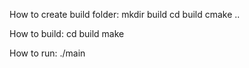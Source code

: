 How to create build folder:
  mkdir build 
  cd build
  cmake ..

How to build:
  cd build 
  make

How to run:
  ./main

